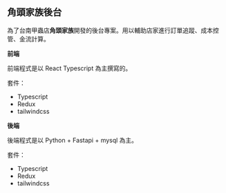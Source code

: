 ## 角頭家族後台

為了台南甲蟲店**角頭家族**開發的後台專案。用以輔助店家進行訂單追蹤、成本控管、金流計算。

**前端**

前端程式是以 React Typescript 為主撰寫的。

套件：
* Typescript
* Redux
* tailwindcss

**後端**

後端程式是以 Python + Fastapi + mysql 為主。

套件：
* Typescript
* Redux
* tailwindcss



